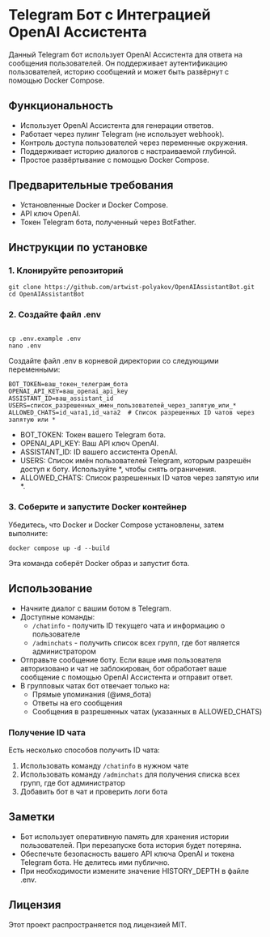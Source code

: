 # Telegram Бот с Интеграцией OpenAI Ассистента

Данный Telegram бот использует OpenAI Ассистента для ответа на сообщения пользователей. Он поддерживает аутентификацию пользователей, историю сообщений и может быть развёрнут с помощью Docker Compose.

## Функциональность

- Использует OpenAI Ассистента для генерации ответов.
- Работает через пулинг Telegram (не использует webhook).
- Контроль доступа пользователей через переменные окружения.
- Поддерживает историю диалогов с настраиваемой глубиной.
- Простое развёртывание с помощью Docker Compose.

## Предварительные требования

- Установленные Docker и Docker Compose.
- API ключ OpenAI.
- Токен Telegram бота, полученный через BotFather.

## Инструкции по установке

### 1. Клонируйте репозиторий

```
git clone https://github.com/artwist-polyakov/OpenAIAssistantBot.git
cd OpenAIAssistantBot
```

### 2. Создайте файл .env

```

cp .env.example .env
nano .env

```

Создайте файл .env в корневой директории со следующими переменными:

```
BOT_TOKEN=ваш_токен_телеграм_бота
OPENAI_API_KEY=ваш_openai_api_key
ASSISTANT_ID=ваш_assistant_id
USERS=список_разрешенных_имен_пользователей_через_запятую_или_*
ALLOWED_CHATS=id_чата1,id_чата2  # Список разрешенных ID чатов через запятую или *
```

- BOT_TOKEN: Токен вашего Telegram бота.
- OPENAI_API_KEY: Ваш API ключ OpenAI.
- ASSISTANT_ID: ID вашего ассистента OpenAI.
- USERS: Список имён пользователей Telegram, которым разрешён доступ к боту. Используйте *, чтобы снять ограничения.
- ALLOWED_CHATS: Список разрешенных ID чатов через запятую или *.

### 3. Соберите и запустите Docker контейнер

Убедитесь, что Docker и Docker Compose установлены, затем выполните:

```
docker compose up -d --build
```

Эта команда соберёт Docker образ и запустит бота.

## Использование

- Начните диалог с вашим ботом в Telegram.
- Доступные команды:
  - `/chatinfo` - получить ID текущего чата и информацию о пользователе
  - `/adminchats` - получить список всех групп, где бот является администратором
- Отправьте сообщение боту. Если ваше имя пользователя авторизовано и чат не заблокирован, бот обработает ваше сообщение с помощью OpenAI Ассистента и отправит ответ.
- В групповых чатах бот отвечает только на:
  - Прямые упоминания (@имя_бота)
  - Ответы на его сообщения
  - Сообщения в разрешенных чатах (указанных в ALLOWED_CHATS)

### Получение ID чата

Есть несколько способов получить ID чата:
1. Использовать команду `/chatinfo` в нужном чате
2. Использовать команду `/adminchats` для получения списка всех групп, где бот администратор
3. Добавить бот в чат и проверить логи бота

## Заметки

- Бот использует оперативную память для хранения истории пользователей. При перезапуске бота история будет потеряна.
- Обеспечьте безопасность вашего API ключа OpenAI и токена Telegram бота. Не делитесь ими публично.
- При необходимости измените значение HISTORY_DEPTH в файле .env.

## Лицензия

Этот проект распространяется под лицензией MIT.
